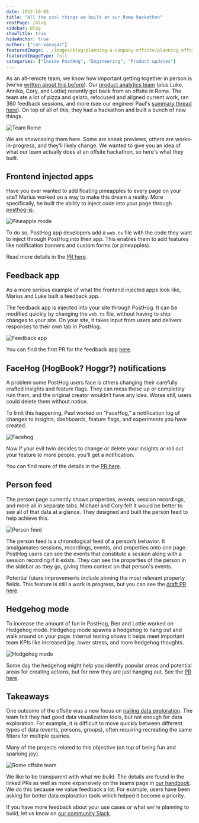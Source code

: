```yaml
---
date: 2022-10-05
title: "All the cool things we built at our Rome hackathon"
rootPage: /blog
sidebar: Blog
showTitle: true
hideAnchor: true
author: ["ian-vanagas"]
featuredImage: ../images/blog/planning-a-company-offsite/planning-offsite.jpeg
featuredImageType: full
categories: ["Inside PostHog", "Engineering", "Product updates"]
---
```


As an all-remote team, we know how important getting together in person is (we’ve [written about this before](/blog/asynchronous-remote-companies)). Our [product analytics team](/handbook/people/team-structure/product-analytics) (plus Luke, Annika, Cory, and Lottie) recently got back from an offsite in Rome. The team ate a lot of pizza and gelato, refocused and aligned current work, ran 360 feedback sessions, and more (see our engineer Paul's [summary thread here](https://twitter.com/pauldambra/status/1576257069766037506)). On top of all of this, they had a hackathon and built a bunch of new things.

![Team Rome](../images/blog/rome-hackathon/team-rome.jpeg)

We are showcasing them here. Some are sneak previews, others are works-in-progress, and they’ll likely change. We wanted to give you an idea of what our team actually does at an offsite hackathon, so here's what they built.

## Frontend injected apps

Have you ever wanted to add floating pineapples to every page on your site? Marius worked on a way to make this dream a reality. More specifically, he built the ability to inject code into your page through [posthog-js](https://posthog.com/docs/integrate/client/js).

![Pineapple mode](../images/blog/rome-hackathon/pineapple-mode.gif)

To do so, PostHog app developers add a `web.ts` file with the code they want to inject through PostHog into their app. This enables them to add features like notification banners and custom forms (or pineapples). 

Read more details in the [PR here](https://github.com/PostHog/posthog/pull/12003).

## Feedback app

As a more serious example of what the frontend injected apps look like, Marius and Luke built a feedback app.

The feedback app is injected into your site through PostHog. It can be modified quickly by changing the `web.ts` file, without having to ship changes to your site. On your site, it takes input from users and delivers responses to their own tab in PostHog.

![Feedback app](../images/blog/rome-hackathon/feedback-app.png)

You can find the first PR for the feedback app [here](https://github.com/PostHog/feedback-app/pull/1).

## FaceHog (HogBook? Hoggr?) notifications

A problem some PostHog users face is others changing their carefully crafted insights and feature flags. They can mess these up or completely ruin them, and the original creator wouldn’t have any idea. Worse still, users could delete them without notice.

To limit this happening, Paul worked on “FaceHog,” a notification log of changes to insights, dashboards, feature flags, and experiments you have created.

![Facehog](../images/blog/rome-hackathon/facehog.gif)

Now if your evil twin decides to change or delete your insights or roll out your feature to more people, you’ll get a notification.

You can find more of the details in the [PR here](https://github.com/PostHog/posthog/pull/12037). 

## Person feed

The person page currently shows properties, events, session recordings, and more all in separate tabs. Michael and Cory felt it would be better to see all of that data at a glance. They designed and built the person feed to help achieve this.

![Person feed](../images/blog/rome-hackathon/persons-feed.png)

The person feed is a chronological feed of a person’s behavior. It amalgamates sessions, recordings, events, and properties onto one page. PostHog users can see the events that constitute a session along with a session recording if it exists. They can see the properties of the person in the sidebar as they go, giving them context on that person's events.

Potential future improvements include pinning the most relevant property fields. This feature is still a work in progress, but you can see the [draft PR here](https://github.com/PostHog/posthog/pull/12053).

## Hedgehog mode

To increase the amount of fun in PostHog, Ben and Lottie worked on Hedgehog mode. Hedgehog mode spawns a hedgehog to hang out and walk around on your page. Internal testing shows it helps meet important team KPIs like increased joy, lower stress, and more hedgehog thoughts.

![Hedgehog mode](../images/blog/rome-hackathon/hedgehog-mode.gif)

Some day the hedgehog might help you identify popular areas and potential areas for creating actions, but for now they are just hanging out. See the [PR here](https://github.com/PostHog/posthog/pull/12059). 

## Takeaways

One outcome of the offsite was a new focus on [nailing data exploration](handbook/people/team-structure/product-analytics#objective-1-nail-data-exploration). The team felt they had good data visualization tools, but not enough for data exploration. For example, it is difficult to move quickly between different types of data (events, persons, groups), often requiring recreating the same filters for multiple queries.

Many of the projects related to this objective (on top of being fun and sparking joy).

![Rome offsite team](../images/blog/rome-hackathon/rome-hackathon.jpeg)

We like to be transparent with what we build. The details are found in the linked PRs as well as more expansively on the teams page in [our handbook](/handbook/people/team-structure/team-structure). We do this because we value feedback a lot. For example, users have been asking for better data exploration tools which helped it become a priority. 

If you have more feedback about your use cases or what we're planning to build, let us know on [our community Slack](/slack).
